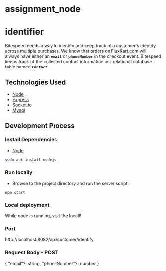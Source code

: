 # assignment_node

# identifier
Bitespeed needs a way to identify and keep track of a customer's identity across multiple purchases. We know that orders on FluxKart.com will always have either an **`email`** or **`phoneNumber`** in the checkout event.
Bitespeed keeps track of the collected contact information in a relational database table named **`Contact`.**

## Technologies Used

- [Node](https://nodejs.org/)
- [Express](http://expressjs.com/)
- [Socket.io](http://socket.io/)
- [Mysql](https://www.mysql.com/)

## Development Process
### Install Dependencies
 * [Node](https://nodejs.org/en/download/)
```sh
sudo apt install nodejs
```
 
### Run locally
- Browse to the project directory and run the server script. 
```sh
npm start
```
### Local deployment
While node is running, visit the locall!

### Port

http://localhost:8082/api/customer/identify

### Request Body - POST
{
	"email"?: string,
	"phoneNumber"?: number
}




